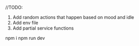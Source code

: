 //TODO:
1. Add random actions that happen based on mood and idle
2. Add env file
3. Add partial service functions


npm i
npm run dev